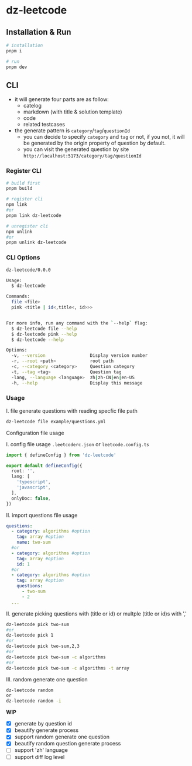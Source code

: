 # dz-leetcode

## Installation & Run

```bash
# installation
pnpm i

# run
pnpm dev
```

## CLI

- it will generate four parts are as follow:
  - catelog
  - markdown (with title & solution template)
  - code
  - related testcases
- the generate pattern is `category`/`tag`/`questionId`
  - you can decide to specify `category` and `tag` or not, if you not, it will be generated by the origin property of question by default.
  - you can visit the generated question by site `http://localhost:5173/category/tag/questionId`

### Register CLI

```bash
# build first
pnpm build

# register cli
npm link
#or
pnpm link dz-leetcode

# unregister cli
npm unlink
#or
pnpm unlink dz-leetcode
```

### CLI Options

```bash
dz-leetcode/0.0.0

Usage:
  $ dz-leetcode

Commands:
  file <file>
  pink <title | id<,title<, id>>>


For more info, run any command with the `--help` flag:
  $ dz-leetcode file --help
  $ dz-leetcode pink --help
  $ dz-leetcode --help

Options:
  -v, --version                 Display version number
  -r, --root <path>             root path
  -c, --category <category>     Question category
  -t, --tag <tag>               Question tag
  -lang, --language <language>  zh|zh-CN|en|en-US
  -h, --help                    Display this message
```

### Usage

I. file generate questions with reading specfic file path

```bash
dz-leetcode file example/questions.yml
```

Configuration file usage

I. config file usage `.leetcoderc.json` or `leetcode.config.ts`

```ts
import { defineConfig } from 'dz-leetcode'

export default defineConfig({
  root: '',
  lang: [
    'typescript',
    'javascript',
  ],
  onlyDoc: false,
})
```

II. import questions file usage

```yml
questions:
  - category: algorithms #option
    tag: array #option
    name: two-sum
  #or
  - category: algorithms #option
    tag: array #option
    id: 1
  #or
  - category: algorithms #option
    tag: array #option
    questions:
      - two-sum
      - 2
  ...
```

II. generate picking questions with (title or id) or multple (title or id)s with ','

```bash
dz-leetcode pick two-sum
#or
dz-leetcode pick 1
#or
dz-leetcode pick two-sum,2,3
#or
dz-leetcode pick two-sum -c algorithms
#or
dz-leetcode pick two-sum -c algorithms -t array
```

III. random generate one question

```bash
dz-leetcode random
or
dz-leetcode random -i
```

**WIP**

- [x] generate by question id
- [x] beautify generate process
- [x] support random generate one question
- [x] beautify random question generate process
- [ ] support 'zh' language
- [ ] support diff log level

